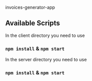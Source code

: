 invoices-generator-app

## Available Scripts

In the client directory you need to use

### `npm install` & `npm start`

In the server directory you need to use

### `npm install` & `npm start`


